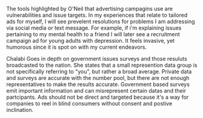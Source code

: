 The tools highlighted by O'Neil that advertising campagins use are vulnerabilities and issue targets. In my experiences that relate
to tailored ads for myself, I will see prevelent resolutions for problems I am addressing via social media or text message. For
example, if i'm explaining issues pertaining to my mental health to a friend I will later see a recruitment campaign ad for
young adults with depression. It feels invasive, yet humorous since it is spot on with my current endeavors. 

Chalabi Goes in depth on government issues surveys and those resuluts broadcasted to the nation. She states that a small represention data
group is not specifically referring to "you", but rather a broad average. Private data and surveys are accurate with the number pool, but
there are not enough representatives to make the results accurate. Government based surveys emit important information and can
misrepresent certain datas and their partcipants. Ads should not be direct and targeted because it's a way for companies to
reel in blind consumers without consent and postive inclination. 
